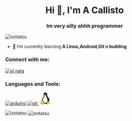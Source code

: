 <h1 align="center">Hi 👋, I'm A Callisto</h1>
<h3 align="center">Im very silly ahhh programmer</h3>

<p align="left"> <img src="https://komarev.com/ghpvc/?username=isntatsu&label=Profile%20views&color=0e75b6&style=flat" alt="isntatsu" /> </p>

- 🌱 I’m currently learning **A Linux,Android,Git n building**

<h3 align="left">Connect with me:</h3>
<p align="left">
<a href="https://fb.com/el nata" target="blank"><img align="center" src="https://raw.githubusercontent.com/rahuldkjain/github-profile-readme-generator/master/src/images/icons/Social/facebook.svg" alt="el nata" height="30" width="40" /></a>
</p>

<h3 align="left">Languages and Tools:</h3>
<p align="left"> <a href="https://www.arduino.cc/" target="_blank" rel="noreferrer"> <img src="https://cdn.worldvectorlogo.com/logos/arduino-1.svg" alt="arduino" width="40" height="40"/> </a> <a href="https://git-scm.com/" target="_blank" rel="noreferrer"> <img src="https://www.vectorlogo.zone/logos/git-scm/git-scm-icon.svg" alt="git" width="40" height="40"/> </a> <a href="https://www.linux.org/" target="_blank" rel="noreferrer"> <img src="https://raw.githubusercontent.com/devicons/devicon/master/icons/linux/linux-original.svg" alt="linux" width="40" height="40"/> </a> </p>

<p><img align="left" src="https://github-readme-stats.vercel.app/api/top-langs?username=isntatsu&show_icons=true&locale=en&layout=compact" alt="isntatsu" /></p>

<p>&nbsp;<img align="center" src="https://github-readme-stats.vercel.app/api?username=isntatsu&show_icons=true&locale=en" alt="isntatsu" /></p>
